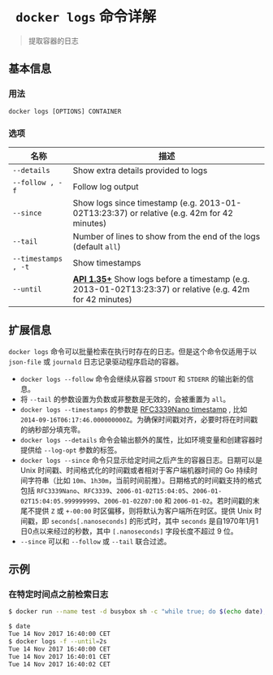 # ` docker logs` 命令详解

> 提取容器的日志

## 基本信息

### 用法

```
docker logs [OPTIONS] CONTAINER
```

### 选项

| 名称 | 描述 |
| ---- | ---- |
| `--details` | Show extra details provided to logs |
| `--follow , -f` | Follow log output |
| `--since` | Show logs since timestamp (e.g. 2013-01-02T13:23:37) or relative (e.g. 42m for 42 minutes) |
| `--tail` | Number of lines to show from the end of the logs (default `all`) |
| `--timestamps , -t` | Show timestamps |
| `--until`| [**API 1.35+**](https://docs.docker.com/engine/api/v1.35/) Show logs before a timestamp (e.g. 2013-01-02T13:23:37) or relative (e.g. 42m for 42 minutes) |

## 扩展信息

`docker logs` 命令可以批量检索在执行时存在的日志。但是这个命令仅适用于以 `json-file` 或 `journald` 日志记录驱动程序启动的容器。

- `docker logs --follow` 命令会继续从容器 `STDOUT` 和 `STDERR` 的输出新的信息。
- 将 `--tail` 的参数设置为负数或非整数是无效的，会被重置为 `all`。
- `docker logs --timestamps`  的参数是 [RFC3339Nano timestamp](https://golang.org/pkg/time/#pkg-constants) , 比如 `2014-09-16T06:17:46.000000000Z`。为确保时间戳对齐，必要时将在时间戳的纳秒部分填充零。
- `docker logs --details` 命令会输出额外的属性，比如环境变量和创建容器时提供给 `--log-opt` 参数的标签。
- `docker logs --since` 命令只显示给定时间之后产生的容器日志。日期可以是 Unix 时间戳、时间格式化的时间戳或者相对于客户端机器时间的 Go 持续时间字符串（比如 `10m`、`1h30m`，当前时间前推）。日期格式的时间戳支持的格式包括 `RFC3339Nano`、`RFC3339`、`2006-01-02T15:04:05`、`2006-01-02T15:04:05.999999999`、`2006-01-02Z07:00` 和 `2006-01-02`。若时间戳的末尾不提供 `Z` 或 `+-00:00` 时区偏移，则将默认为客户端所在时区。提供 Unix 时间戳，即 `seconds[.nanoseconds]` 的形式时，其中 `seconds` 是自1970年1月1日0点以来经过的秒数，其中 `[.nanoseconds]` 字段长度不超过 9 位。
- `--since` 可以和 `--follow` 或 `--tail` 联合过滤。

## 示例

### 在特定时间点之前检索日志

```bash
$ docker run --name test -d busybox sh -c "while true; do $(echo date); sleep 1; done"

$ date
Tue 14 Nov 2017 16:40:00 CET
$ docker logs -f --until=2s
Tue 14 Nov 2017 16:40:00 CET
Tue 14 Nov 2017 16:40:01 CET
Tue 14 Nov 2017 16:40:02 CET
```
